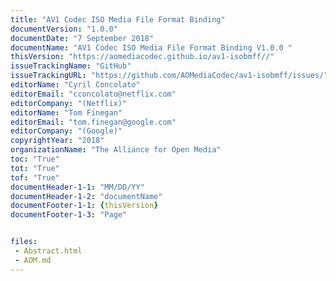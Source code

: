 ```yaml
---
title: "AV1 Codec ISO Media File Format Binding"
documentVersion: "1.0.0"
documentDate: "7 September 2018"
documentName: "AV1 Codec ISO Media File Format Binding V1.0.0 "
thisVersion: "https://aomediacodec.github.io/av1-isobmff//"
issueTrackingName: "GitHub"
issueTrackingURL: "https://github.com/AOMediaCodec/av1-isobmff/issues/"
editorName: "Cyril Concolato"
editorEmail: "cconcolato@netflix.com"
editorCompany: "(Netflix)"
editorName: "Tom Finegan"
editorEmail: "tom.finegan@google.com"
editorCompany: "(Google)"
copyrightYear: "2018"
organizationName: "The Alliance for Open Media"
toc: "True"
tot: "True"
tof: "True"
documentHeader-1-1: "MM/DD/YY"
documentHeader-1-2: "documentName"
documentFooter-1-1: {thisVersion}
documentFooter-1-3: "Page"


files:
 - Abstract.html
 - AOM.md
---
```

